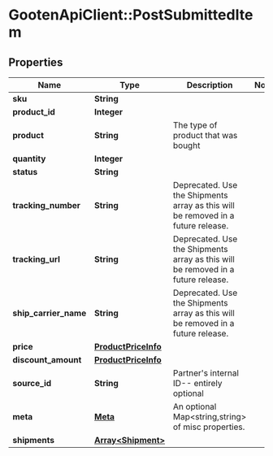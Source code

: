 # GootenApiClient::PostSubmittedItem

## Properties
Name | Type | Description | Notes
------------ | ------------- | ------------- | -------------
**sku** | **String** |  | 
**product_id** | **Integer** |  | 
**product** | **String** | The type of product that was bought | 
**quantity** | **Integer** |  | 
**status** | **String** |  | 
**tracking_number** | **String** | Deprecated. Use the Shipments array as this will be removed in a future release. | 
**tracking_url** | **String** | Deprecated. Use the Shipments array as this will be removed in a future release. | 
**ship_carrier_name** | **String** | Deprecated. Use the Shipments array as this will be removed in a future release. | 
**price** | [**ProductPriceInfo**](ProductPriceInfo.md) |  | 
**discount_amount** | [**ProductPriceInfo**](ProductPriceInfo.md) |  | 
**source_id** | **String** | Partner&#39;s internal ID-- entirely optional | 
**meta** | [**Meta**](Meta.md) | An optional Map&lt;string,string&gt; of misc properties. | 
**shipments** | [**Array&lt;Shipment&gt;**](Shipment.md) |  | 


